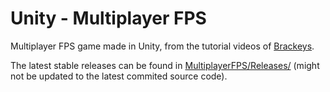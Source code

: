 # Unity - Multiplayer FPS

Multiplayer FPS game made in Unity, from the tutorial videos of [Brackeys](http://brackeys.com/).

The latest stable releases can be found in [MultiplayerFPS/Releases/](https://github.com/oddlord/unity-multiplayer-fps/tree/master/MultiplayerFPS/Releases) (might not be updated to the latest commited source code).
